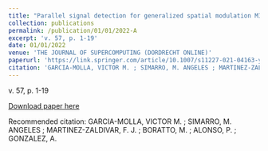 ```yaml
---
title: "Parallel signal detection for generalized spatial modulation MIMO systems"
collection: publications
permalink: /publication/01/01/2022-A
excerpt: 'v. 57, p. 1-19'
date: 01/01/2022
venue: 'THE JOURNAL OF SUPERCOMPUTING (DORDRECHT ONLINE)'
paperurl: 'https://link.springer.com/article/10.1007/s11227-021-04163-y'
citation: 'GARCIA-MOLLA, VICTOR M. ; SIMARRO, M. ANGELES ; MARTINEZ-ZALDIVAR, F. J. ; BORATTO, M. ; ALONSO, P. ; GONZALEZ, A. '
---
```

v. 57, p. 1-19

[Download paper here](https://link.springer.com/article/10.1007/s11227-021-04163-y)

Recommended citation: GARCIA-MOLLA, VICTOR M. ; SIMARRO, M. ANGELES ; MARTINEZ-ZALDIVAR, F. J. ; BORATTO, M. ; ALONSO, P. ; GONZALEZ, A. 
